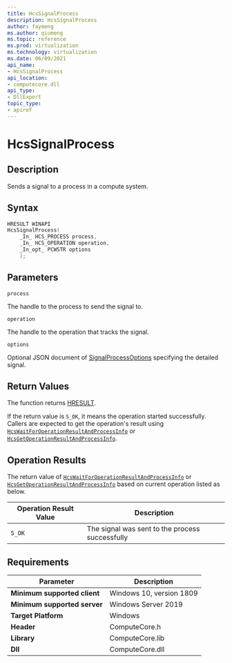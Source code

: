 ```yaml
---
title: HcsSignalProcess
description: HcsSignalProcess
author: faymeng
ms.author: qiumeng
ms.topic: reference
ms.prod: virtualization
ms.technology: virtualization
ms.date: 06/09/2021
api_name:
- HcsSignalProcess
api_location:
- computecore.dll
api_type:
- DllExport
topic_type: 
- apiref
---
```

# HcsSignalProcess

## Description

Sends a signal to a process in a compute system.

## Syntax

```cpp
HRESULT WINAPI
HcsSignalProcess(
    _In_ HCS_PROCESS process,
    _In_ HCS_OPERATION operation,
    _In_opt_ PCWSTR options
    );
```

## Parameters

`process`

The handle to the process to send the signal to.

`operation`

The handle to the operation that tracks the signal.

`options`

Optional JSON document of [SignalProcessOptions](./../SchemaReference.md#SignalProcessOptions) specifying the detailed signal.

## Return Values

The function returns [HRESULT](./HCSHResult.md).

If the return value is `S_OK`, it means the operation started successfully. Callers are expected to get the operation's result using [`HcsWaitForOperationResultAndProcessInfo`](./HcsWaitForOperationResultAndProcessInfo.md) or [`HcsGetOperationResultAndProcessInfo`](./HcsGetOperationResultAndProcessInfo.md).


## Operation Results

The return value of [`HcsWaitForOperationResultAndProcessInfo`](./HcsWaitForOperationResultAndProcessInfo.md) or [`HcsGetOperationResultAndProcessInfo`](./HcsGetOperationResultAndProcessInfo.md) based on current operation listed as below.

| Operation Result Value | Description |
| -- | -- |
| `S_OK` | The signal was sent to the process successfully |

## Requirements

|Parameter|Description|
|---|---|
| **Minimum supported client** | Windows 10, version 1809 |
| **Minimum supported server** | Windows Server 2019 |
| **Target Platform** | Windows |
| **Header** | ComputeCore.h |
| **Library** | ComputeCore.lib |
| **Dll** | ComputeCore.dll |